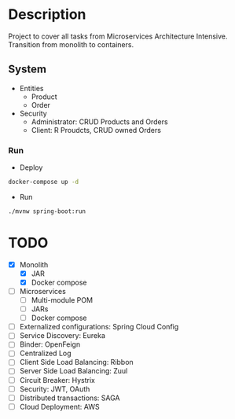 # Description
Project to cover all tasks from Microservices Architecture Intensive. Transition from monolith to containers.

## System
- Entities
    - Product
    - Order
- Security
    - Administrator: CRUD Products and Orders
    - Client: R Proudcts, CRUD owned Orders

### Run
- Deploy
```bash
docker-compose up -d
```
- Run
```bash
./mvnw spring-boot:run
```

# TODO
- [x] Monolith
    - [x] JAR
    - [x] Docker compose
- [ ] Microservices
    - [ ] Multi-module POM
    - [ ] JARs
    - [ ] Docker compose
- [ ] Externalized configurations: Spring Cloud Config
- [ ] Service Discovery: Eureka
- [ ] Binder: OpenFeign
- [ ] Centralized Log
- [ ] Client Side Load Balancing: Ribbon
- [ ] Server Side Load Balancing: Zuul
- [ ] Circuit Breaker: Hystrix
- [ ] Security: JWT, OAuth
- [ ] Distributed transactions: SAGA
- [ ] Cloud Deployment: AWS
